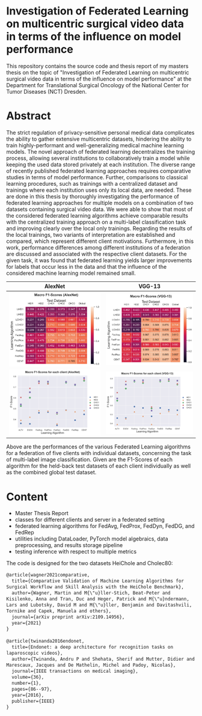 # Investigation of Federated Learning on multicentric surgical video data in terms of the influence on model performance
This repository contains the source code and thesis report of my masters thesis on the topic of "Investigation of Federated Learning on multicentric surgical video data in terms of the influence on model performance" at the Department for Translational Surgical Oncology of the National Center for Tumor Diseases (NCT) Dresden.

# Abstract
The strict regulation of privacy-sensitive personal medical data complicates the ability to
gather extensive multicentric datasets, hindering the ability to train highly-performant
and well-generalizing medical machine learning models. The novel approach of federated
learning decentralizes the training process, allowing several institutions to collaboratively
train a model while keeping the used data stored privately at each institution. The diverse
range of recently published federated learning approaches requires comparative studies
in terms of model performance. Further, comparisons to classical learning procedures,
such as trainings with a centralized dataset and trainings where each institution uses only
its local data, are needed. These are done in this thesis by thoroughly investigating the
performance of federated learning approaches for multiple models on a combination of two
datasets containing surgical video data. We were able to show that most of the considered
federated learning algorithms achieve comparable results with the centralized training
approach on a multi-label classification task and improving clearly over the local only
trainings. Regarding the results of the local trainings, two variants of interpretation are
established and compared, which represent different client motivations. Furthermore, in
this work, performance differences among different institutions of a federation are discussed
and associated with the respective client datasets. For the given task, it was found that
federated learning yields larger improvements for labels that occur less in the data and
that the influence of the considered machine learning model remained small.

AlexNet             |  VGG-13
:-------------------------:|:-------------------------:
![Table of client-wise and global results for the AlexNet](./images/f1score_table_alexnet.jpg) | ![Table of client-wise and global results for the VGG-13](./images/f1score_table_vgg13.jpg)
![Client-wise results for the AlexNet](./images/results_alexnet.jpg) | ![Client-wise results for the VGG-13](./images/results_vgg13.jpg)

Above are the performances of the various Federated Learning algorithms for a federation of five clients with individual datasets, concerning the task of multi-label image classification. Given are the F1-Scores of each algorithm for the held-back test datasets of each client individually as well as the combined global test dataset.

# Content
- Master Thesis Report
- classes for different clients and server in a federated setting
- federated learning algorithms for FedAvg, FedProx, FedDyn, FedDG, and FedRep
- utilities including DataLoader, PyTorch model algebraics, data preprocessing, and results storage pipeline
- testing inference with respect to multiple metrics

The code is designed for the two datasets HeiChole and Cholec80:

```
@article{wagner2021comparative,
  title={Comparative Validation of Machine Learning Algorithms for Surgical Workflow and Skill Analysis with the HeiChole Benchmark},
  author={Wagner, Martin and M{\"u}ller-Stich, Beat-Peter and Kisilenko, Anna and Tran, Duc and Heger, Patrick and M{\"u}ndermann, Lars and Lubotsky, David M and M{\"u}ller, Benjamin and Davitashvili, Tornike and Capek, Manuela and others},
  journal={arXiv preprint arXiv:2109.14956},
  year={2021}
}

@article{twinanda2016endonet,
  title={Endonet: a deep architecture for recognition tasks on laparoscopic videos},
  author={Twinanda, Andru P and Shehata, Sherif and Mutter, Didier and Marescaux, Jacques and De Mathelin, Michel and Padoy, Nicolas},
  journal={IEEE transactions on medical imaging},
  volume={36},
  number={1},
  pages={86--97},
  year={2016},
  publisher={IEEE}
}
```
